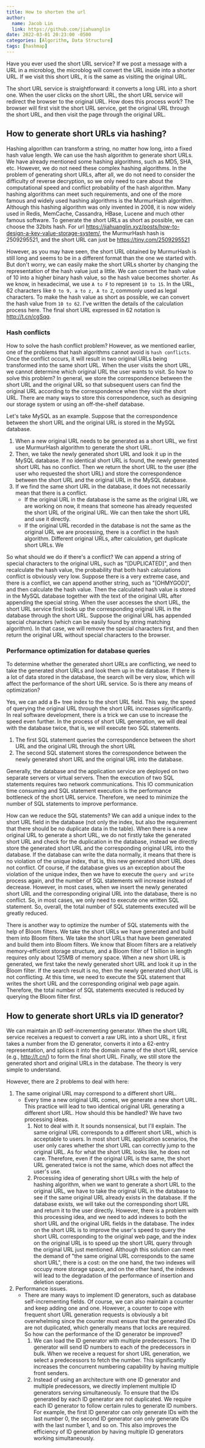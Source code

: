 ```yaml
---
title: How to shorten the url
author:
  name: Jacob Lin
  link: https://github.com/jiahuanglin
date: 2022-03-01 20:23:00 -0500
categories: [Algorithm, Data Structure]
tags: [hashmap]
---
```


Have you ever used the short URL service? If we post a message with a URL in a microblog, the microblog will convert the URL inside into a shorter URL. If we visit this short URL, it is the same as visiting the original URL.

The short URL service is straightforward: it converts a long URL into a short one. When the user clicks on the short URL, the short URL service will redirect the browser to the original URL. How does this process work? The browser will first visit the short URL service, get the original URL through the short URL, and then visit the page through the original URL. 

## How to generate short URLs via hashing?
Hashing algorithm can transform a string, no matter how long, into a fixed hash value length. We can use the hash algorithm to generate short URLs. We have already mentioned some hashing algorithms, such as MD5, SHA, etc. However, we do not need these complex hashing algorithms. In the problem of generating short URLs, after all, we do not need to consider the difficulty of reverse decryption, so we only need to care about the computational speed and conflict probability of the hash algorithm. Many hashing algorithms can meet such requirements, and one of the more famous and widely used hashing algorithms is the MurmurHash algorithm. Although this hashing algorithm was only invented in 2008, it is now widely used in Redis, MemCache, Cassandra, HBase, Lucene and much other famous software. To generate the short URLs as short as possible, we can choose the 32bits hash. 
For url https://jiahuanglin.xyz/posts/how-to-design-a-key-value-storage-system/, the MurmurHash hash is 2509295521, and the short URL can just be https://tiny.com/2509295521

However, as you may have seen, the short URL obtained by MurmurHash is still long and seems to be in a different format than the one we started with. But don't worry, we can easily make the short URLs shorter by changing the representation of the hash value just a little. We can convert the hash value of 10 into a higher binary hash value, so the hash value becomes shorter. As we know, in hexadecimal, we use `A to F` to represent `10 to 15`. In the URL, 62 characters like `0 to 9, a to z, A to Z`, commonly used as legal characters. To make the hash value as short as possible, we can convert the hash value from `10 to 62`. I've written the details of the calculation process here. The final short URL expressed in 62 notation is http://t.cn/cgSqq.

### Hash conflicts
How to solve the hash conflict problem? However, as we mentioned earlier, one of the problems that hash algorithms cannot avoid is `hash conflicts`. Once the conflict occurs, it will result in two original URLs being transformed into the same short URL. When the user visits the short URL, we cannot determine which original URL the user wants to visit. So how to solve this problem? In general, we store the correspondence between the short URL and the original URL so that subsequent users can find the original URL according to the correspondence when they visit the short URL. There are many ways to store this correspondence, such as designing our storage system or using an off-the-shelf database.  

Let's take MySQL as an example. Suppose that the correspondence between the short URL and the original URL is stored in the MySQL database. 
1. When a new original URL needs to be generated as a short URL, we first use MurmurHash algorithm to generate the short URL. 
2. Then, we take the newly generated short URL and look it up in the MySQL database. If no identical short URL is found, the newly generated short URL has no conflict. Then we return the short URL to the user (the user who requested the short URL) and store the correspondence between the short URL and the original URL in the MySQL database. 
3. If we find the same short URL in the database, it does not necessarily mean that there is a conflict.
    - If the original URL in the database is the same as the original URL we are working on now, it means that someone has already requested the short URL of the original URL. We can then take the short URL and use it directly. 
    - If the original URL recorded in the database is not the same as the original URL we are processing, there is a conflict in the hash algorithm. Different original URLs, after calculation, get duplicate short URLs. We
    
So what should we do if there's a conflict? We can append a string of special characters to the original URL, such as "[DUPLICATED]", and then recalculate the hash value, the probability that both hash calculations conflict is obviously very low. Suppose there is a very extreme case, and there is a conflict, we can append another string, such as "[OHMYGOD]", and then calculate the hash value. Then the calculated hash value is stored in the MySQL database together with the text of the original URL after appending the special string. When the user accesses the short URL, the short URL service first looks up the corresponding original URL in the database through the short URL. Suppose the original URL has appended special characters (which can be easily found by string matching algorithm). In that case, we will remove the special characters first, and then return the original URL without special characters to the browser. 

### Performance optimization for database queries
To determine whether the generated short URLs are conflicting, we need to take the generated short URLs and look them up in the database. If there is a lot of data stored in the database, the search will be very slow, which will affect the performance of the short URL service. So is there any means of optimization? 

Yes, we can add a B+ tree index to the short URL field. This way, the speed of querying the original URL through the short URL increases significantly. In real software development, there is a trick we can use to increase the speed even further. In the process of short URL generation, we will deal with the database twice, that is, we will execute two SQL statements. 
1. The first SQL statement queries the correspondence between the short URL and the original URL through the short URL
2. The second SQL statement stores the correspondence between the newly generated short URL and the original URL into the database. 

Generally, the database and the application service are deployed on two separate servers or virtual servers. Then the execution of two SQL statements requires two network communications. This IO communication time consuming and SQL statement execution is the performance bottleneck of the short URL service. Therefore, we need to minimize the number of SQL statements to improve performance. 

How can we reduce the SQL statements? We can add a unique index to the short URL field in the database (not only the index, but also the requirement that there should be no duplicate data in the table). When there is a new original URL to generate a short URL, we do not firstly take the generated short URL and check for the duplication in the database, instead we directly store the generated short URL and the corresponding original URL into the database. If the database can write the data normally, it means that there is no violation of the unique index, that is, this new generated short URL does not conflict. Of course, if the database gives us an exception about the violation of the unique index, then we have to execute the `query and write` process again, and the number of SQL statements will increase instead of decrease. However, in most cases, when we insert the newly generated short URL and the corresponding original URL into the database, there is no conflict. So, in most cases, we only need to execute one written SQL statement. So, overall, the total number of SQL statements executed will be greatly reduced. 

There is another way to optimize the number of SQL statements with the help of Bloom filters. We take the short URLs we have generated and build them into Bloom filters. We take the short URLs that have been generated and build them into Bloom filters. We know that Bloom filters are a relatively memory-efficient storage structure, and a Bloom filter of 1 billion in length requires only about 125MB of memory space. When a new short URL is generated, we first take the newly generated short URL and look it up in the Bloom filter. If the search result is no, then the newly generated short URL is not conflicting. At this time, we need to execute the SQL statement that writes the short URL and the corresponding original web page again. Therefore, the total number of SQL statements executed is reduced by querying the Bloom filter first.

## How to generate short URLs via ID generator?
We can maintain an ID self-incrementing generator. When the short URL service receives a request to convert a raw URL into a short URL, it first takes a number from the ID generator, converts it into a 62-entry representation, and splices it into the domain name of the short URL service (e.g., http://t.cn/) to form the final short URL. Finally, we still store the generated short and original URLs in the database. The theory is very simple to understand. 

However, there are 2 problems to deal with here:
1. The same original URL may correspond to a different short URL. 
   - Every time a new original URL comes, we generate a new short URL. This practice will lead to two identical original URL generating a different short URL. How should this be handled? We have two processing ideas. 
     1. Not to deal with it. It sounds nonsensical, but I'll explain. The same original URL corresponds to a different short URL, which is acceptable to users. In most short URL application scenarios, the user only cares whether the short URL can correctly jump to the original URL. As for what the short URL looks like, he does not care. Therefore, even if the original URL is the same, the short URL generated twice is not the same, which does not affect the user's use. 
     2. Processing idea of generating short URLs with the help of hashing algorithm, when we want to generate a short URL to the original URL, we have to take the original URL in the database to see if the same original URL already exists in the database. If the database exists, we will take out the corresponding short URL and return it to the user directly. However, there is a problem with this processing idea, and we need to add indexes to both the short URL and the original URL fields in the database. The index on the short URL is to improve the user's speed to query the short URL corresponding to the original web page, and the index on the original URL is to speed up the short URL query through the original URL just mentioned. Although this solution can meet the demand of "the same original URL corresponds to the same short URL", there is a cost: on the one hand, the two indexes will occupy more storage space, and on the other hand, the indexes will lead to the degradation of the performance of insertion and deletion operations.
2. Performance issues. 
   - There are many ways to implement ID generators, such as database self-incrementing fields. Of course, we can also maintain a counter and keep adding one and one. However, a counter to cope with frequent short URL generation requests is obviously a bit overwhelming since the counter must ensure that the generated IDs are not duplicated, which generally means that locks are required. So how can the performance of the ID generator be improved? 
     1. We can load the ID generator with multiple predecessors. The ID generator will send ID numbers to each of the predecessors in bulk. When we receive a request for short URL generation, we select a predecessors to fetch the number. This significantly increases the concurrent numbering capability by having multiple front senders. 
     2. Instead of using an architecture with one ID generator and multiple predecessors, we directly implement multiple ID generators serving simultaneously. To ensure that the IDs generated by each ID generator are not duplicated. We require each ID generator to follow certain rules to generate ID numbers. For example, the first ID generator can only generate IDs with the last number 0, the second ID generator can only generate IDs with the last number 1, and so on. This also improves the efficiency of ID generation by having multiple ID generators working simultaneously.